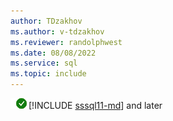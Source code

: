 ```yaml
---
author: TDzakhov
ms.author: v-tdzakhov
ms.reviewer: randolphwest
ms.date: 08/08/2022
ms.service: sql
ms.topic: include
---
```


![Yes](../media/yes-icon.png)[!INCLUDE [sssql11-md](../sssql11-md.md)] and later